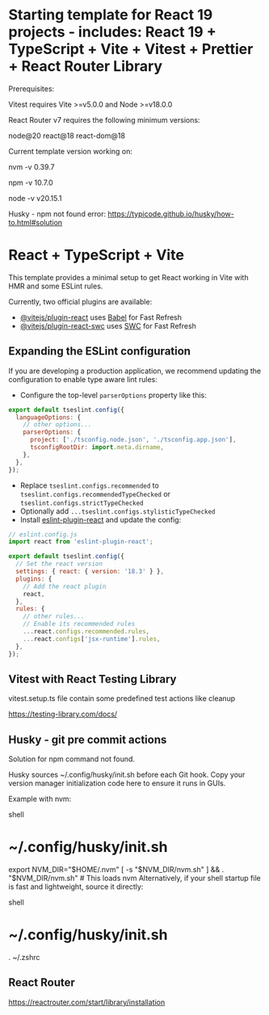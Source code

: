 # Starting template for React 19 projects - includes: React 19 + TypeScript + Vite + Vitest + Prettier + React Router Library

Prerequisites:

Vitest requires Vite >=v5.0.0 and Node >=v18.0.0

React Router v7 requires the following minimum versions:

node@20
react@18
react-dom@18

Current template version working on:

nvm -v
0.39.7

npm -v
10.7.0

node -v
v20.15.1

Husky - npm not found error:
https://typicode.github.io/husky/how-to.html#solution

# React + TypeScript + Vite

This template provides a minimal setup to get React working in Vite with HMR and some ESLint rules.

Currently, two official plugins are available:

- [@vitejs/plugin-react](https://github.com/vitejs/vite-plugin-react/blob/main/packages/plugin-react/README.md) uses [Babel](https://babeljs.io/) for Fast Refresh
- [@vitejs/plugin-react-swc](https://github.com/vitejs/vite-plugin-react-swc) uses [SWC](https://swc.rs/) for Fast Refresh

## Expanding the ESLint configuration

If you are developing a production application, we recommend updating the configuration to enable type aware lint rules:

- Configure the top-level `parserOptions` property like this:

```js
export default tseslint.config({
  languageOptions: {
    // other options...
    parserOptions: {
      project: ['./tsconfig.node.json', './tsconfig.app.json'],
      tsconfigRootDir: import.meta.dirname,
    },
  },
});
```

- Replace `tseslint.configs.recommended` to `tseslint.configs.recommendedTypeChecked` or `tseslint.configs.strictTypeChecked`
- Optionally add `...tseslint.configs.stylisticTypeChecked`
- Install [eslint-plugin-react](https://github.com/jsx-eslint/eslint-plugin-react) and update the config:

```js
// eslint.config.js
import react from 'eslint-plugin-react';

export default tseslint.config({
  // Set the react version
  settings: { react: { version: '18.3' } },
  plugins: {
    // Add the react plugin
    react,
  },
  rules: {
    // other rules...
    // Enable its recommended rules
    ...react.configs.recommended.rules,
    ...react.configs['jsx-runtime'].rules,
  },
});
```

## Vitest with React Testing Library

vitest.setup.ts file contain some predefined test actions like cleanup

https://testing-library.com/docs/

## Husky - git pre commit actions

Solution for npm command not found.

Husky sources ~/.config/husky/init.sh before each Git hook. Copy your version manager initialization code here to ensure it runs in GUIs.

Example with nvm:

shell

# ~/.config/husky/init.sh

export NVM_DIR="$HOME/.nvm"
    [ -s "$NVM_DIR/nvm.sh" ] && \. "$NVM_DIR/nvm.sh" # This loads nvm
Alternatively, if your shell startup file is fast and lightweight, source it directly:

shell

# ~/.config/husky/init.sh

. ~/.zshrc

## React Router

https://reactrouter.com/start/library/installation
